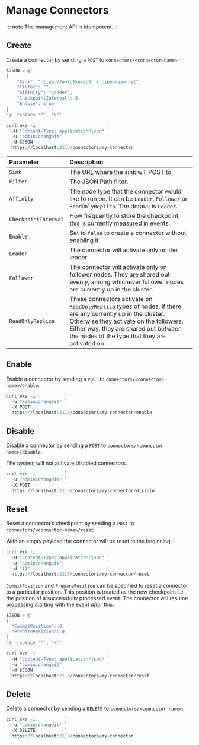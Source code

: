 # Manage Connectors

::: note
The management API is idempotent.
:::


## Create

Create a connector by sending a `POST` to `connectors/<connector-name>`.

``` powershell
$JSON = @'
{
    "Sink": "https://enkb1keveb5r.x.pipedream.net",
    "Filter": "",
    "Affinity": "Leader",
    "CheckpointInterval": 3,
    "Enable": true
}
'@ -replace '"', '\"'

curl.exe -i                           `
  -H "Content-Type: application/json" `
  -u "admin:changeit"                 `
  -d $JSON                            `
  https://localhost:2113/connectors/my-connector
```

| Parameter             | Description                                                                        |
| :-------------------- | :--------------------------------------------------------------------------------- |
| `Sink`                | The URL where the sink will POST to.                                               |
| `Filter`              | The JSON Path filter.                                                              |
| `Affinity`            | The node type that the connector would like to run on. It can be `Leader`, `Follower` or `ReadOnlyReplica`. The default is `Leader`. |
| `CheckpointInterval`  | How frequently to store the checkpoint, this is currently measured in events.      |
| `Enable`              | Set to `false` to create a connector without enabling it.                          |
| `Leader`              | The connector will activate only on the leader.                                    |
| `Follower`            | The connector will activate only on follower nodes. They are shared out evenly, among whichever follower nodes are currently up in the cluster. |
| `ReadOnlyReplica`     | These connectors activate on `ReadOnlyReplica` types of nodes, if there are any currently up in the cluster. Otherwise they activate on the followers. Either way, they are shared out between the nodes of the type that they are activated on. |

## Enable

Enable a connector by sending a `POST` to
`connectors/<connector-name>/enable`.

``` powershell
curl.exe -i           `
  -u "admin:changeit" `
  -X POST             `
  https://localhost:2113/connectors/my-connector/enable
```

## Disable

Disable a connector by sending a `POST` to
`connectors/<connector-name>/disable`.

The system will not activate disabled connectors.

``` powershell
curl.exe -i           `
  -u "admin:changeit" `
  -X POST             `
  https://localhost:2113/connectors/my-connector/disable
```

## Reset

Reset a connector’s checkpoint by sending a `POST` to
`connectors/<connector-name>/reset`.

With an empty payload the connector will be reset to the beginning.

``` powershell
curl.exe -i                           `
  -H "Content-Type: application/json" `
  -u "admin:changeit"                 `
  -d "{}"                             `
  https://localhost:2113/connectors/my-connector/reset
```

`CommitPosition` and `PreparePosition` can be specified to reset a
connector to a particular position. This position is treated as the new
checkpoint i.e. the position of a successfully processed event. The
connector will resume processing starting with the event *after* this.

``` powershell
$JSON = @'
{
  "CommitPosition": 0,
  "PreparePosition": 0
}
'@ -replace '"', '\"'

curl.exe -i                           `
  -H "Content-Type: application/json" `
  -u "admin:changeit"                 `
  -d $JSON                            `
  https://localhost:2113/connectors/my-connector/reset
```

## Delete

Delete a connector by sending a `DELETE` to
`connectors/<connector-name>`.

``` powershell
curl.exe -i           `
  -u "admin:changeit" `
  -X DELETE           `
  https://localhost:2113/connectors/my-connector
```
